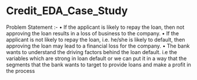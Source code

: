 # Credit_EDA_Case_Study

Problem Statement :- 
• If the applicant is likely to repay the loan, then not approving the loan results in a loss of business to the company.
• If the applicant is not likely to repay the loan, i.e. he/she is likely to default, then approving the loan may lead to a financial loss for the company.
• The bank wants to understand the driving factors behind the loan default. i.e the variables which are strong in loan default or we can put it in a way that the segments that the bank wants to target to provide loans and make a profit in the process 

